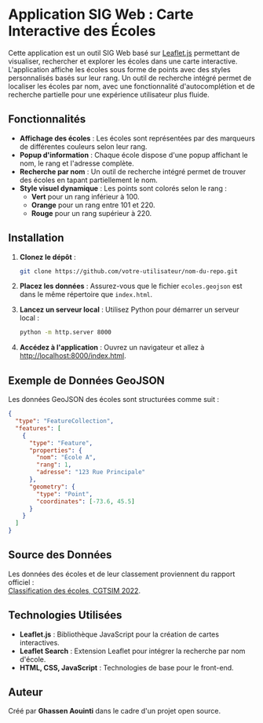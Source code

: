 # Application SIG Web : Carte Interactive des Écoles

Cette application est un outil SIG Web basé sur [Leaflet.js](https://leafletjs.com/) permettant de visualiser, rechercher et explorer les écoles dans une carte interactive. L'application affiche les écoles sous forme de points avec des styles personnalisés basés sur leur rang. Un outil de recherche intégré permet de localiser les écoles par nom, avec une fonctionnalité d'autocomplétion et de recherche partielle pour une expérience utilisateur plus fluide.

## Fonctionnalités

- **Affichage des écoles** : Les écoles sont représentées par des marqueurs de différentes couleurs selon leur rang.
- **Popup d'information** : Chaque école dispose d'une popup affichant le nom, le rang et l'adresse complète.
- **Recherche par nom** : Un outil de recherche intégré permet de trouver des écoles en tapant partiellement le nom.
- **Style visuel dynamique** : Les points sont colorés selon le rang :
  - **Vert** pour un rang inférieur à 100.
  - **Orange** pour un rang entre 101 et 220.
  - **Rouge** pour un rang supérieur à 220.

## Installation

1. **Clonez le dépôt** :
   ```bash
   git clone https://github.com/votre-utilisateur/nom-du-repo.git
   ```

2. **Placez les données** : Assurez-vous que le fichier `ecoles.geojson` est dans le même répertoire que `index.html`.

3. **Lancez un serveur local** : Utilisez Python pour démarrer un serveur local :
    ```bash
    python -m http.server 8000
    ```

4. **Accédez à l'application** : Ouvrez un navigateur et allez à [http://localhost:8000/index.html](http://localhost:8000/index.html).

## Exemple de Données GeoJSON

Les données GeoJSON des écoles sont structurées comme suit :

```json
{
  "type": "FeatureCollection",
  "features": [
    {
      "type": "Feature",
      "properties": {
        "nom": "École A",
        "rang": 1,
        "adresse": "123 Rue Principale"
      },
      "geometry": {
        "type": "Point",
        "coordinates": [-73.6, 45.5]
      }
    }
  ]
}
```

## Source des Données

Les données des écoles et de leur classement proviennent du rapport officiel :  
[Classification des écoles, CGTSIM 2022](https://www.cgtsim.qc.ca/wp-content/uploads/2023/02/2022_EMD_Classification-des-ecoles-1.pdf).

## Technologies Utilisées

- **Leaflet.js** : Bibliothèque JavaScript pour la création de cartes interactives.
- **Leaflet Search** : Extension Leaflet pour intégrer la recherche par nom d'école.
- **HTML, CSS, JavaScript** : Technologies de base pour le front-end.

## Auteur

Créé par **Ghassen Aouinti** dans le cadre d'un projet open source.